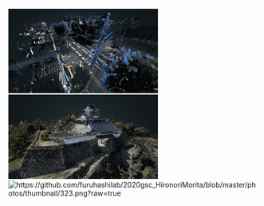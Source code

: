<img width="300" alt="map2d" src="https://github.com/furuhashilab/2020gsc_HironoriMorita/blob/master/photos/thumbnail/Matsujomae.png?raw=true">  <img width="300" alt="map2d" src="https://github.com/furuhashilab/2020gsc_HironoriMorita/blob/master/photos/thumbnail/Hamamatsujo_castle.png?raw=true">  <img width="300" alt="https://github.com/furuhashilab/2020gsc_HironoriMorita/blob/master/photos/thumbnail/323.png?raw=true">
